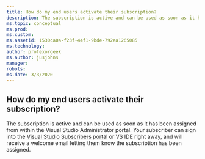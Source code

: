 ```yaml
---
title: How do my end users activate their subscription?
description: The subscription is active and can be used as soon as it has been assigned from within the Visual Studio Administrator portal. Your...
ms.topic: conceptual
ms.prod: 
ms.custom: 
ms.assetid: 1530ca0a-f23f-44f1-9bde-792ea1265085
ms.technology: 
author: profexorgeek
ms.author: jusjohns
manager: 
robots: 
ms.date: 3/3/2020
---
```


## How do my end users activate their subscription?

The subscription is active and can be used as soon as it has been assigned from within the Visual Studio Administrator portal. Your subscriber can sign into the [Visual Studio Subscribers portal](https://my.visualstudio.com/) or VS IDE right away, and will receive a welcome email letting them know the subscription has been assigned.
